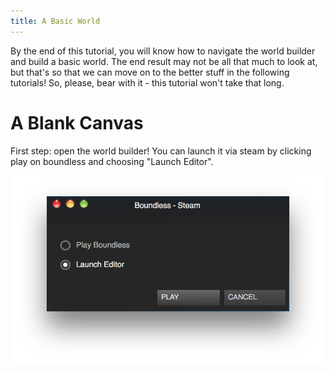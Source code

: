 ```yaml
---
title: A Basic World
---
```


By the end of this tutorial, you will know how to navigate the world builder and build a basic world.  The end result may not be all that much to look at, but that's so that we can move on to the better stuff in the following tutorials!  So, please, bear with it - this tutorial won't take that long.

# A Blank Canvas

First step: open the world builder!  You can launch it via steam by clicking play on boundless and choosing "Launch Editor".

![Launch Boundless dialog](../../../assets/articles/world-builder/guide/basic/launch.png)
